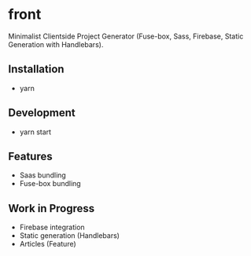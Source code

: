 # front
Minimalist Clientside Project Generator (Fuse-box, Sass, Firebase, Static Generation with Handlebars).


## Installation

- yarn

## Development

- yarn start

## Features

- Saas bundling 
- Fuse-box bundling

## Work in Progress

- Firebase integration
- Static generation (Handlebars)
- Articles (Feature)
